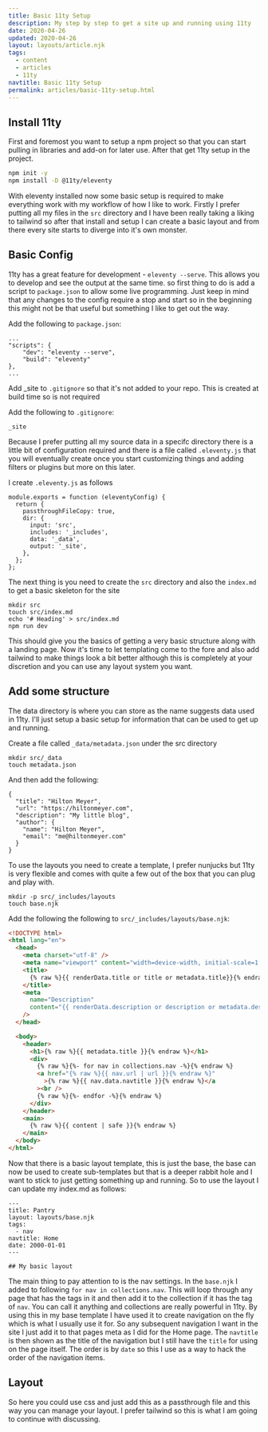 ```yaml
---
title: Basic 11ty Setup
description: My step by step to get a site up and running using 11ty
date: 2020-04-26
updated: 2020-04-26
layout: layouts/article.njk
tags:
  - content
  - articles
  - 11ty
navtitle: Basic 11ty Setup
permalink: articles/basic-11ty-setup.html
---
```


## Install 11ty

First and foremost you want to setup a npm project so that you can start pulling in libraries and add-on for later use. After that get 11ty setup in the project.

```bash
npm init -y
npm install -D @11ty/eleventy
```

With eleventy installed now some basic setup is required to make everything work with my workflow of how I like to work. Firstly I prefer putting all my files in the `src` directory and I have been really taking a liking to tailwind so after that install and setup I can create a basic layout and from there every site starts to diverge into it's own monster.

## Basic Config

11ty has a great feature for development - `eleventy --serve`. This allows you to develop and see the output at the same time. so first thing to do is add a script to `package.json` to allow some live programming. Just keep in mind that any changes to the config require a stop and start so in the beginning this might not be that useful but something I like to get out the way.

Add the following to `package.json`:

```
...
"scripts": {
    "dev": "eleventy --serve",
    "build": "eleventy"
},
...
```

Add \_site to `.gitignore` so that it's not added to your repo. This is created at build time so is not required

Add the following to `.gitignore`:

```
_site
```

Because I prefer putting all my source data in a specifc directory there is a little bit of configuration required and there is a file called `.eleventy.js` that you will eventually create once you start customizing things and adding filters or plugins but more on this later.

I create `.eleventy.js` as follows

```
module.exports = function (eleventyConfig) {
  return {
    passthroughFileCopy: true,
    dir: {
      input: 'src',
      includes: '_includes',
      data: '_data',
      output: '_site',
    },
  };
};
```

The next thing is you need to create the `src` directory and also the `index.md` to get a basic skeleton for the site

```
mkdir src
touch src/index.md
echo '# Heading' > src/index.md
npm run dev
```

This should give you the basics of getting a very basic structure along with a landing page. Now it's time to let templating come to the fore and also add tailwind to make things look a bit better although this is completely at your discretion and you can use any layout system you want.

## Add some structure

The data directory is where you can store as the name suggests data used in 11ty. I'll just setup a basic setup for information that can be used to get up and running.

Create a file called `_data/metadata.json` under the src directory

```
mkdir src/_data
touch metadata.json
```

And then add the following:

```
{
  "title": "Hilton Meyer",
  "url": "https://hiltonmeyer.com",
  "description": "My little blog",
  "author": {
    "name": "Hilton Meyer",
    "email": "me@hiltonmeyer.com"
  }
}
```

To use the layouts you need to create a template, I prefer nunjucks but 11ty is very flexible and comes with quite a few out of the box that you can plug and play with.

```
mkdir -p src/_includes/layouts
touch base.njk
```

Add the following the following to `src/_includes/layouts/base.njk`:

```html
<!DOCTYPE html>
<html lang="en">
  <head>
    <meta charset="utf-8" />
    <meta name="viewport" content="width=device-width, initial-scale=1.0" />
    <title>
      {% raw %}{{ renderData.title or title or metadata.title}}{% endraw %}
    </title>
    <meta
      name="Description"
      content="{{ renderData.description or description or metadata.description }}"
    />
  </head>

  <body>
    <header>
      <h1>{% raw %}{{ metadata.title }}{% endraw %}</h1>
      <div>
        {% raw %}{%- for nav in collections.nav -%}{% endraw %}
        <a href="{% raw %}{{ nav.url | url }}{% endraw %}"
          >{% raw %}{{ nav.data.navtitle }}{% endraw %}</a
        ><br />
        {% raw %}{%- endfor -%}{% endraw %}
      </div>
    </header>
    <main>
      {% raw %}{{ content | safe }}{% endraw %}
    </main>
  </body>
</html>
```

Now that there is a basic layout template, this is just the base, the base can now be used to create sub-templates but that is a deeper rabbit hole and I want to stick to just getting something up and running. So to use the layout I can update my index.md as follows:

```
---
title: Pantry
layout: layouts/base.njk
tags:
  - nav
navtitle: Home
date: 2000-01-01
---

## My basic layout

```

The main thing to pay attention to is the nav settings. In the `base.njk` I added to following `for nav in collections.nav`. This will loop through any page that has the tags in it and then add it to the collection if it has the tag of `nav`. You can call it anything and collections are really powerful in 11ty. By using this in my base template I have used it to create navigation on the fly which is what I usually use it for. So any subsequent navigation I want in the site I just add it to that pages meta as I did for the Home page. The `navtitle` is then shown as the title of the navigation but I still have the `title` for using on the page itself. The order is by `date` so this I use as a way to hack the order of the navigation items.

## Layout

So here you could use css and just add this as a passthrough file and this way you can manage your layout. I prefer tailwind so this is what I am going to continue with discussing.
